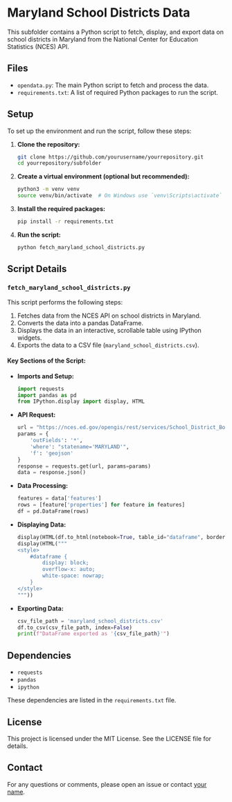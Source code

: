 # Maryland School Districts Data

This subfolder contains a Python script to fetch, display, and export data on school districts in Maryland from the National Center for Education Statistics (NCES) API.

## Files

- `opendata.py`: The main Python script to fetch and process the data.
- `requirements.txt`: A list of required Python packages to run the script.

## Setup

To set up the environment and run the script, follow these steps:

1. **Clone the repository:**

    ```sh
    git clone https://github.com/yourusername/yourrepository.git
    cd yourrepository/subfolder
    ```

2. **Create a virtual environment (optional but recommended):**

    ```sh
    python3 -m venv venv
    source venv/bin/activate  # On Windows use `venv\Scripts\activate`
    ```

3. **Install the required packages:**

    ```sh
    pip install -r requirements.txt
    ```

4. **Run the script:**

    ```sh
    python fetch_maryland_school_districts.py
    ```

## Script Details

### `fetch_maryland_school_districts.py`

This script performs the following steps:
1. Fetches data from the NCES API on school districts in Maryland.
2. Converts the data into a pandas DataFrame.
3. Displays the data in an interactive, scrollable table using IPython widgets.
4. Exports the data to a CSV file (`maryland_school_districts.csv`).

#### Key Sections of the Script:

- **Imports and Setup:**
    ```python
    import requests
    import pandas as pd
    from IPython.display import display, HTML
    ```

- **API Request:**
    ```python
    url = "https://nces.ed.gov/opengis/rest/services/School_District_Boundaries/EDGE_ADMINDATA_SCHOOLDISTRICTS_SY2223/MapServer/1/query"
    params = {
        'outFields': '*',
        'where': "statename='MARYLAND'",
        'f': 'geojson'
    }
    response = requests.get(url, params=params)
    data = response.json()
    ```

- **Data Processing:**
    ```python
    features = data['features']
    rows = [feature['properties'] for feature in features]
    df = pd.DataFrame(rows)
    ```

- **Displaying Data:**
    ```python
    display(HTML(df.to_html(notebook=True, table_id="dataframe", border=0)))
    display(HTML("""
    <style>
        #dataframe {
            display: block;
            overflow-x: auto;
            white-space: nowrap;
        }
    </style>
    """))
    ```

- **Exporting Data:**
    ```python
    csv_file_path = 'maryland_school_districts.csv'
    df.to_csv(csv_file_path, index=False)
    print(f"DataFrame exported as '{csv_file_path}'")
    ```

## Dependencies

- `requests`
- `pandas`
- `ipython`

These dependencies are listed in the `requirements.txt` file.

## License

This project is licensed under the MIT License. See the LICENSE file for details.

## Contact

For any questions or comments, please open an issue or contact [your name](mailto:your.email@example.com).

